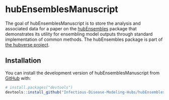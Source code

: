 
<!-- README.md is generated from README.Rmd. Please edit that file -->

# hubEnsemblesManuscript

<!-- badges: start -->
<!-- badges: end -->

The goal of hubEnsemblesManuscript is to store the analysis and
associated data for a paper on the
[hubEnsembles](https://github.com/Infectious-Disease-Modeling-Hubs/hubEnsembles)
package that demonstrates its utility for ensembling model outputs
through standard implementation of common methods. The hubEnsembles
package is part of [the hubverse
project](https://hubdocs.readthedocs.io/en/latest/).

## Installation

You can install the development version of hubEnsemblesManuscript from
[GitHub](https://github.com/) with:

``` r
# install.packages("devtools")
devtools::install_github("Infectious-Disease-Modeling-Hubs/hubEnsemblesManuscript")
```

<!--
## Example
&#10;This is a basic example which shows you how to solve a common problem:
&#10;
```r
#library(hubEnsemblesManuscript)
## basic example code
```
&#10;What is special about using `README.Rmd` instead of just `README.md`? You can include R chunks like so:
&#10;
```r
summary(cars)
#>      speed           dist       
#>  Min.   : 4.0   Min.   :  2.00  
#>  1st Qu.:12.0   1st Qu.: 26.00  
#>  Median :15.0   Median : 36.00  
#>  Mean   :15.4   Mean   : 42.98  
#>  3rd Qu.:19.0   3rd Qu.: 56.00  
#>  Max.   :25.0   Max.   :120.00
```
&#10;You'll still need to render `README.Rmd` regularly, to keep `README.md` up-to-date. `devtools::build_readme()` is handy for this.
&#10;You can also embed plots, for example:
&#10;<img src="man/figures/README-pressure-1.png" width="100%" />
&#10;In that case, don't forget to commit and push the resulting figure files, so they display on GitHub and CRAN.
-->
